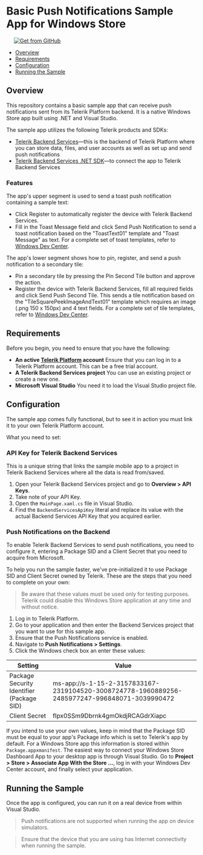 # Basic Push Notifications Sample App for Windows Store

<a href="https://github.com/telerik/backend-services-push-windows" target="_blank"><img style="padding-left:20px" src="http://docs.telerik.com/platform/appbuilder/sample-apps/images/get-github.png" alt="Get from GitHub" title="Get from GitHub"></a>

* [Overview](#overview)
* [Requirements](#requirements)
* [Configuration](#configuration)
* [Running the Sample](#running-the-sample)

## Overview

This repository contains a basic sample app that can receive push notifications sent from its Telerik Platform backend. It is a native Windows Store app built using .NET and Visual Studio.

The sample app utilizes the following Telerik products and SDKs:

- [Telerik Backend Services](http://docs.telerik.com/platform/backend-services/)&mdash;this is the backend of Telerik Platform where you can store data, files, and user accounts as well as set up and send push notifications
- [Telerik Backend Services .NET SDK](http://docs.telerik.com/platform/backend-services/dotnet/getting-started-dotnet-sdk)&mdash;to connect the app to Telerik Backend Services

### Features

The app's upper segment is used to send a toast push notification containing a sample text:

- Click Register to automatically register the device with Telerik Backend Services.
- Fill in the Toast Message field and click Send Push Notification to send a toast notification based on the "ToastText01" template and "Toast Message" as text. For a complete set of toast templates, refer to [Windows Dev Center](http://msdn.microsoft.com/en-us/library/windows/apps/hh761494.aspx).

The app's lower segment shows how to pin, register, and send a push notification to a secondary tile:
- Pin a secondary tile by pressing the Pin Second Tile button and approve the action.
- Register the device with Telerik Backend Services, fill all required fields and click Send Push Second Tile. This sends a tile notification based on the "TileSquarePeekImageAndText01" template which requires an image (.png 150 x 150px) and 4 text fields. For a complete set of tile templates, refer to [Windows Dev Center](http://msdn.microsoft.com/en-us/library/windows/apps/hh761491.aspx).

## Requirements

Before you begin, you need to ensure that you have the following:

- **An active [Telerik Platform](https://platform.telerik.com) account**
Ensure that you can log in to a Telerik Platform account. This can be a free trial account.
- **A Telerik Backend Services project** You can use an existing project or create a new one. 
- **Microsoft Visual Studio** You need it to load the Visual Studio project file.

## Configuration

The sample app comes fully functional, but to see it in action you must link it to your own Telerik Platform account.

What you need to set:

### API Key for Telerik Backend Services

This is a unique string that links the sample mobile app to a project in Telerik Backend Services where all the data is read from/saved.

1. Open your Telerik Backend Services project and go to **Overview > API Keys**.
2. Take note of your API Key.
3. Open the `MainPage.xaml.cs` file in Visual Studio.
4. Find the `BackendServicesApiKey` literal and replace its value with the actual Backend Services API Key that you acquired earlier.

### Push Notifications on the Backend

To enable Telerik Backend Services to send push notifications, you need to configure it, entering a Package SID and a Client Secret that you need to acquire from Microsoft.

To help you run the sample faster, we've pre-initialized it to use Package SID and Client Secret owned by Telerik. These are the steps that you need to complete on your own:

> Be aware that these values must be used only for testing purposes. Telerik could disable this Windows Store application at any time and without notice.

1. Log in to Telerik Platform.
2. Go to your application and then enter the Backend Services project that you want to use for this sample app.
3. Ensure that the Push Notifications service is enabled.
4. Navigate to **Push Notifications > Settings**.
5. Click the Windows check box an enter these values:

Setting|Value
---|---
Package Security Identifier (Package SID)|ms-app://s-1-15-2-3157833167-2319104520-3008724778-1960889256-2485977247-996848071-3039990472
Client Secret|fIpx0SSm9Dbrnk4gmOkdjRCAGdrXiapc

If you intend to use your own values, keep in mind that the Package SID must be equal to your app's Package info which is set to Telerik's app by default. For a Windows Store app this information is stored within `Package.appxmanifest`. The easiest way to connect your Windows Store Dashboard App to your desktop app is through Visual Studio. Go to **Project > Store > Associate App With the Store ...**, log in with your Windows Dev Center account, and finally select your application.

## Running the Sample

Once the app is configured, you can run it on a real device from within Visual Studio.

> Push notifications are not supported when running the app on device simulators.

> Ensure that the device that you are using has Internet connectivity when running the sample.


